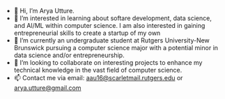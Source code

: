 - 👋 Hi, I’m Arya Utture.
- 👀 I’m interested in learning about softare development, data science, and AI/ML within computer science. I am also interested in gaining entrepreneurial skills to create a
     startup of my own 
- 🌱 I’m currently an undergraduate student at Rutgers University-New Brunswick pursuing a computer science major with a potential minor in data science and/or entrepreneurship.
- 💞️ I’m looking to collaborate on interesting projects to enhance my technical knowledge in the vast field of computer science.
- 📫 Contact me via email: aau16@scarletmail.rutgers.edu or arya.utture@gmail.com
